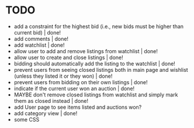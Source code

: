 # TODO
- add a constraint for the highest bid (i.e., new bids must be higher than current bid) | done!
- add comments | done!
- add watchlist | done!
- allow user to add and remove listings from watchlist | done!
- allow user to create and close listings | done!
- bidding should automatically add the listing to the watchlist | done!
- prevent users from seeing closed listings both in main page and wishlist (unless they listed it or they won) | done!
- prevent users from bidding on their own listings | done!
- indicate if the current user won an auction | done!
- MAYBE don't remove closed listings from watchlist and simply mark them as closed instead | done!
- add User page to see items listed and auctions won?
- add category view | done!
- some CSS
